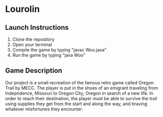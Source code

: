 # Lourolin

## Launch Instructions		
1) Clone the repository		 
2) Open your terminal		
3) Compile the game by typing "javac Woo.java"		
4) Run the game by typing "java Woo"		

## Game Description
Our project is a small recreation of the famous retro game called 
Oregon Trail by MECC. The player is put in the shoes of an emigrant
traveling from Indepndence, Missouri to Oregon City, Oregon in 
search of a new life. In order to reach their destination, the player
must be able to survive the trail using supplies they get from the 
start and along the way, and braving whatever misfortunes they 
encounter. 

